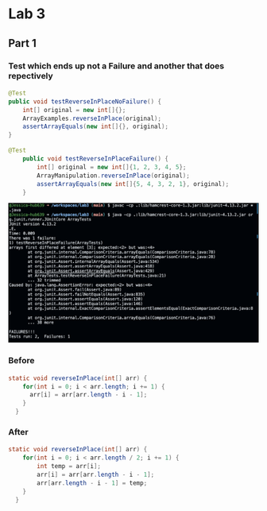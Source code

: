 # Lab 3

## Part 1
### Test which ends up not a Failure and another that does repectively
```java
@Test
public void testReverseInPlaceNoFailure() {
    int[] original = new int[]{};
    ArrayExamples.reverseInPlace(original);
    assertArrayEquals(new int[]{}, original);
}
```

```java
@Test
    public void testReverseInPlaceFailure() {
        int[] original = new int[]{1, 2, 3, 4, 5};
        ArrayManipulation.reverseInPlace(original);
        assertArrayEquals(new int[]{5, 4, 3, 2, 1}, original);
    }
```

![Alt text](lab3-1st.png)


### Before
```java
static void reverseInPlace(int[] arr) {
    for(int i = 0; i < arr.length; i += 1) {
      arr[i] = arr[arr.length - i - 1];
    }
  }
```

### After
```java
static void reverseInPlace(int[] arr) {
    for(int i = 0; i < arr.length / 2; i += 1) {
        int temp = arr[i];
        arr[i] = arr[arr.length - i - 1];
        arr[arr.length - i - 1] = temp;
    }
  }
```
